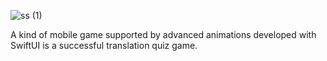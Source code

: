 ![ss (1)](https://github.com/user-attachments/assets/ce16c265-b0ed-4c23-9158-3331aecb0088)


A kind of mobile game supported by advanced animations developed with SwiftUI is a successful translation quiz game.
